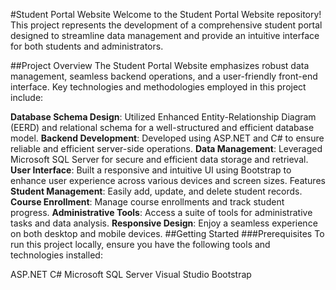 #Student Portal Website
Welcome to the Student Portal Website repository! This project represents the development of a comprehensive student portal designed to streamline data management and provide an intuitive interface for both students and administrators.

##Project Overview
The Student Portal Website emphasizes robust data management, seamless backend operations, and a user-friendly front-end interface. Key technologies and methodologies employed in this project include:

**Database Schema Design**: Utilized Enhanced Entity-Relationship Diagram (EERD) and relational schema for a well-structured and efficient database model.
**Backend Development**: Developed using ASP.NET and C# to ensure reliable and efficient server-side operations.
**Data Management**: Leveraged Microsoft SQL Server for secure and efficient data storage and retrieval.
**User Interface**: Built a responsive and intuitive UI using Bootstrap to enhance user experience across various devices and screen sizes.
Features
**Student Management**: Easily add, update, and delete student records.
**Course Enrollment**: Manage course enrollments and track student progress.
**Administrative Tools**: Access a suite of tools for administrative tasks and data analysis.
**Responsive Design**: Enjoy a seamless experience on both desktop and mobile devices.
##Getting Started
###Prerequisites
To run this project locally, ensure you have the following tools and technologies installed:

ASP.NET
C#
Microsoft SQL Server
Visual Studio
Bootstrap
